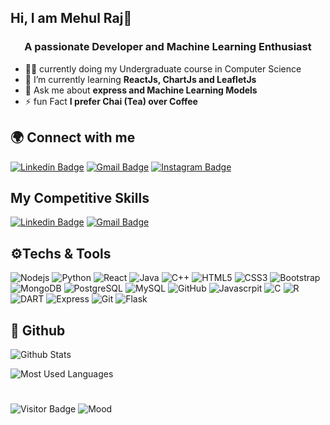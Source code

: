 
##  Hi, I am Mehul Raj👋
<h3 align="center">A passionate Developer and Machine Learning Enthusiast</h3>

- 👨‍🎓 currently doing my Undergraduate course in Computer Science
- 🌱 I’m currently learning **ReactJs, ChartJs and LeafletJs**  
- 💬 Ask me about **express and Machine Learning Models**
-  ⚡ fun Fact **I prefer Chai (Tea) over Coffee**

## 🌍 Connect with me 

[![Linkedin Badge](https://img.shields.io/badge/-MehulRaj-blue?style=flat-square&logo=Linkedin&logoColor=white&link=https://www.linkedin.com/in/mehul-raj-bb322518b/)](https://www.linkedin.com/in/mehul-raj-bb322518b/) [![Gmail Badge](https://img.shields.io/badge/-mehulraj1995@gmail.com-c14438?style=flat-square&logo=Gmail&logoColor=white&link=mailto:mehulraj1995@gmail.com)](mailto:mehulraj1995@gmail.com) [![Instagram Badge](https://img.shields.io/badge/-im_mehul20-8a3ab9?style=flat-square&logo=Instagram&logoColor=white&link=https://www.instagram.com/im_mehul20/)](https://www.instagram.com/im_mehul20/) 

## My Competitive Skills
[![Linkedin Badge](https://img.shields.io/badge/-MehulRaj1-blue?style=flat-square&logo=Leetcode&logoColor=white&link=https://leetcode.com/MehulRaj1/)](https://leetcode.com/MehulRaj1/) [![Gmail Badge](https://img.shields.io/badge/-mehulraj_1234-c14438?style=flat-square&logo=Codechef&logoColor=white&link=https://www.codechef.com/users/mehulraj_1234)](https://www.codechef.com/users/mehulraj_1234) 

## ⚙️Techs & Tools
 ![Nodejs](https://img.shields.io/badge/node.js%20-%23000000.svg?&style=for-the-badge&logo=node.js&) ![Python](https://img.shields.io/badge/python-%23000000.svg?&style=for-the-badge&logo=python&logoColor=yellow) ![React](https://img.shields.io/badge/react%20-%23000000.svg?&style=for-the-badge&logo=react&logoColor=%2361DAFB) ![Java](https://img.shields.io/badge/java-%23000000.svg?&style=for-the-badge&logo=java&logoColor=red) ![C++](https://img.shields.io/badge/c++%20-%23000000.svg?&style=for-the-badge&logo=c%2B%2B&logoColor=blue) ![HTML5](https://img.shields.io/badge/html5%20-%23000000.svg?&style=for-the-badge&logo=html5&logoColor=red) ![CSS3](	https://img.shields.io/badge/css-%23000000.svg?&style=for-the-badge&logo=css3&logoColor=yellow) 
![Bootstrap](https://img.shields.io/badge/bootstrap%20-%23000000.svg?&style=for-the-badge&logo=bootstrap&logoColor=violet) ![MongoDB](https://img.shields.io/badge/MongoDB-%23000000.svg?&style=for-the-badge&logo=mongodb&logoColor=darkgreen)  ![PostgreSQL](https://img.shields.io/badge/postgres-%23000000.svg?&style=for-the-badge&logo=postgresql&logoColor=darkblue)  ![MySQL](https://img.shields.io/badge/mysql-%23000000.svg?&style=for-the-badge&logo=mysql&logoColor=darkblue) ![GitHub](https://img.shields.io/badge/github-%23100000.svg?&style=for-the-badge&logo=github&logoColor=white)  ![Javascrpit](https://img.shields.io/badge/javascript-%23000000.svg?&style=for-the-badge&logo=javascript&logoColor=yellow) ![C](https://img.shields.io/badge/c%20-%23000000.svg?&style=for-the-badge&logo=c) ![R](https://img.shields.io/badge/r-%23000000.svg?&style=for-the-badge&logo=r&logoColor=blue) ![DART](https://img.shields.io/badge/dart-%23000000.svg?&style=for-the-badge&logo=dart&logoColor=blue) ![Express](https://img.shields.io/badge/express.js%20-%23000000.svg?&style=for-the-badge)     ![Git](https://img.shields.io/badge/Git-%23000000.svg?&style=for-the-badge&logo=git)        ![Flask](https://img.shields.io/badge/Flask%20-%23000000.svg?&style=for-the-badge)

## 🔎 Github 

![Github Stats](https://github-readme-stats.vercel.app/api?username=mehulraj19&show_icons=true&locale=en) 

![Most Used Languages](https://github-readme-stats.vercel.app/api/top-langs?username=mehulraj19&show_icons=true&locale=en&layout=compact)

# 
![Visitor Badge](https://visitor-badge.laobi.icu/badge?page_id=AmritSatpathy) ![Mood](https://img.shields.io/badge/-🏝️%20Mood:%20Happy-Blue)
